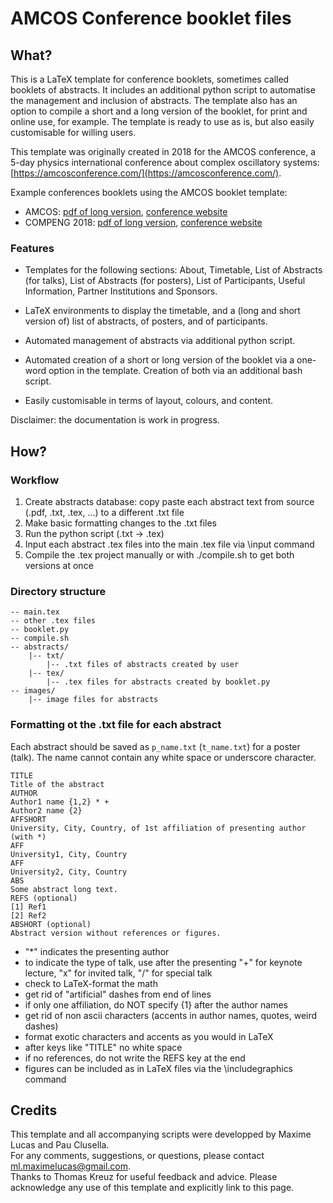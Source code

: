 # AMCOS Conference booklet files

## What?

This is a LaTeX template for conference booklets, sometimes called booklets of abstracts. It includes an additional python script to automatise the management and inclusion of abstracts. The template also has an option to compile a short and a long version of the booklet, for print and online use, for example. The template is ready to use as is, but also easily customisable for willing users.

This template was originally created in 2018 for the AMCOS conference, a 5-day physics international conference about complex oscillatory systems: [https://amcosconference.com/](https://amcosconference.com/). 

Example conferences booklets using the AMCOS booklet template:
- AMCOS: [pdf of long version](https://amcos.files.wordpress.com/2018/07/booklet_updated_july.pdf), [conference website](https://amcosconference.com/)
- COMPENG 2018: [pdf of long version](http://compeng2018.ieeesezioneitalia.it/wp-content/uploads/2018/10/booklet_corretto3.pdf), [conference website](http://compeng2018.ieeesezioneitalia.it/)


### Features

- Templates for the following sections: About, Timetable, List of Abstracts (for talks), List of Abstracts (for posters), List of Participants, Useful Information, Partner Institutions and Sponsors.

- LaTeX environments to display the timetable, and a (long and short version of) list of abstracts, of posters, and of participants.

- Automated management of abstracts via additional python script.

- Automated creation of a short or long version of the booklet via a one-word option in the template. Creation of both via an additional bash script.

- Easily customisable in terms of layout, colours, and content.

Disclaimer: the documentation is work in progress.

## How?

### Workflow

1. Create abstracts database: copy paste each abstract text from source (.pdf, .txt, .tex, ...) to a different .txt file
2. Make basic formatting changes to the .txt files
3. Run the python script (.txt -> .tex)
4. Input each abstract .tex files into the main .tex file via \input command
5. Compile the .tex project manually or with ./compile.sh to get both versions at once

### Directory structure

```
-- main.tex
-- other .tex files
-- booklet.py
-- compile.sh
-- abstracts/
    |-- txt/
        |-- .txt files of abstracts created by user
    |-- tex/
        |-- .tex files for abstracts created by booklet.py
-- images/
    |-- image files for abstracts
```

### Formatting ot the .txt file for each abstract

Each abstract should be saved as `p_name.txt` (`t_name.txt`) for a poster (talk). The name cannot contain any white space or underscore character.

```
TITLE
Title of the abstract
AUTHOR
Author1 name {1,2} * +
Author2 name {2}
AFFSHORT
University, City, Country, of 1st affiliation of presenting author (with *)
AFF
University1, City, Country
AFF
University2, City, Country
ABS
Some abstract long text.
REFS (optional)
[1] Ref1
[2] Ref2
ABSHORT (optional)
Abstract version without references or figures.
```

- "*" indicates the presenting author
- to indicate the type of talk, use after the presenting "+" for keynote lecture, "x" for invited talk, "/" for special talk
- check to LaTeX-format the math
- get rid of "artificial" dashes from end of lines
- if only one affiliation, do NOT specify {1} after the author names
- get rid of non ascii characters (accents in author names, quotes, weird dashes)
- format exotic characters and accents as you would in LaTeX
- after keys like "TITLE" no white space
- if no references, do not write the REFS key at the end
- figures can be included as in LaTeX files via the \includegraphics command

## Credits

This template and all accompanying scripts were developped by Maxime Lucas and Pau Clusella.  
For any comments, suggestions, or questions, please contact ml.maximelucas@gmail.com.  
Thanks to Thomas Kreuz for useful feedback and advice.
Please acknowledge any use of this template and explicitly link to this page.  

